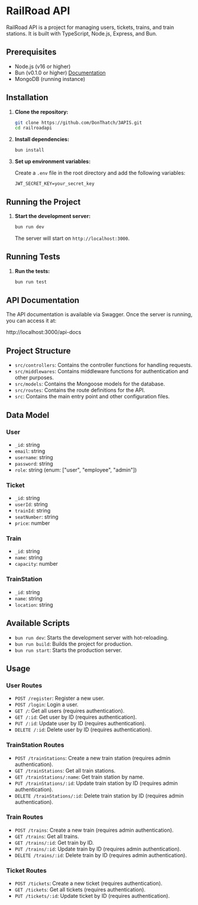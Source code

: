 # RailRoad API

RailRoad API is a project for managing users, tickets, trains, and train stations. It is built with TypeScript, Node.js, Express, and Bun.

## Prerequisites

- Node.js (v16 or higher)
- Bun (v0.1.0 or higher) [Documentation](https://bun.sh)
- MongoDB (running instance)

## Installation

1. **Clone the repository:**

    ```sh
    git clone https://github.com/DonThatch/3APIS.git
    cd railroadapi
    ```

2. **Install dependencies:**

    ```sh
    bun install
    ```

3. **Set up environment variables:**

   Create a `.env` file in the root directory and add the following variables:

    ```env
    JWT_SECRET_KEY=your_secret_key
    ```

## Running the Project

1. **Start the development server:**

    ```sh
    bun run dev
    ```

   The server will start on `http://localhost:3000`.

## Running Tests

1. **Run the tests:**

    ```sh
    bun run test
    ```

## API Documentation

The API documentation is available via Swagger. Once the server is running, you can access it at:

http://localhost:3000/api-docs

## Project Structure

- `src/controllers`: Contains the controller functions for handling requests.
- `src/middlewares`: Contains middleware functions for authentication and other purposes.
- `src/models`: Contains the Mongoose models for the database.
- `src/routes`: Contains the route definitions for the API.
- `src`: Contains the main entry point and other configuration files.

## Data Model

### User

- `_id`: string
- `email`: string
- `username`: string
- `password`: string
- `role`: string (enum: ["user", "employee", "admin"])

### Ticket

- `_id`: string
- `userId`: string
- `trainId`: string
- `seatNumber`: string
- `price`: number

### Train

- `_id`: string
- `name`: string
- `capacity`: number

### TrainStation

- `_id`: string
- `name`: string
- `location`: string

## Available Scripts

- `bun run dev`: Starts the development server with hot-reloading.
- `bun run build`: Builds the project for production.
- `bun run start`: Starts the production server.

## Usage

### User Routes

- `POST /register`: Register a new user.
- `POST /login`: Login a user.
- `GET /`: Get all users (requires authentication).
- `GET /:id`: Get user by ID (requires authentication).
- `PUT /:id`: Update user by ID (requires authentication).
- `DELETE /:id`: Delete user by ID (requires authentication).

### TrainStation Routes

- `POST /trainStations`: Create a new train station (requires admin authentication).
- `GET /trainStations`: Get all train stations.
- `GET /trainStations/:name`: Get train station by name.
- `PUT /trainStations/:id`: Update train station by ID (requires admin authentication).
- `DELETE /trainStations/:id`: Delete train station by ID (requires admin authentication).

### Train Routes

- `POST /trains`: Create a new train (requires admin authentication).
- `GET /trains`: Get all trains.
- `GET /trains/:id`: Get train by ID.
- `PUT /trains/:id`: Update train by ID (requires admin authentication).
- `DELETE /trains/:id`: Delete train by ID (requires admin authentication).

### Ticket Routes

- `POST /tickets`: Create a new ticket (requires authentication).
- `GET /tickets`: Get all tickets (requires authentication).
- `PUT /tickets/:id`: Update ticket by ID (requires authentication).
